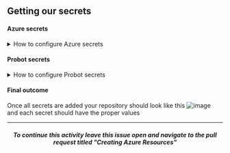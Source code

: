 ## Getting our secrets

#### Azure secrets

<details><summary>How to configure Azure secrets</summary>

1. In your terminal, run:
   ```
   az login
   ```
1. When prompted enter your Azure credentials
1. This command will return an object similar to that depicted below. Copy the value of the `id:` field to a safe place. We will later store it as a repository secret named `AZURE_SUBSCRIPTION_ID`.
   ```
   [
   {
   "cloudName": "AzureCloud",
   "id": "f****a09-****-4d1c-98**-f**********c", # <-- Copy this id field
   "isDefault": true,
   "name": "the-name-of-the-subscription-you-created-earlier",
   "state": "Enabled",
   "tenantId": "********-a**c-44**-**25-62*******61",
   "user": {
       "name": "mdavis******@*********.com",
       "type": "user"
       }
   }
   ]
   ```
1. Next we will create the service principle, which is will allow us to manage resources in your subscription. Run this command in your terminal:

```
az ad sp create-for-rbac --name "GitHub-Actions" --role contributor \
                        --scopes /subscriptions/{subscription-id} \
                        --sdk-auth

# Replace {subscription-id} with the id you copied to use as AZURE_SUBSCRIPTION_ID.
```

> **The \ character works as a line break on Unix based systems. If you are on a Windows based system the \ character will cause this command to fail. Place this command on a single line if you are using Windows.**

1. The above command will respond with an object similar to the one shown below. Copy the entire objects contents to a safe place. We will later store it as a repository secret named `AZURE_CREDENTIALS`
   ```
   {
   "clientId": "<GUID>",
   "clientSecret": "<GUID>",
   "subscriptionId": "<GUID>",
   "tenantId": "<GUID>",
   (...)
   }
   ```
1. Time to add these secrets to the repository! [Navigate to this repository's secrets]({{repoUrl}}/settings/secrets) in the Settings tab.
1. Click **New secret**
1. Name your new secret **AZURE_SUBSCRIPTION_ID** and paste the value from the `id:` field from the result of step 2.
1. Click **Add secret**.
1. Repeat this process for **AZURE_CREDENTIALS** and paste the entire contents from the terminal command you ran in step 4.
</details>

#### Probot secrets

<details><summary>How to configure Probot secrets</summary>

Like Azure, our Probot app has some sensitive data that we need to configure as a secret.

1. Time to add these secrets to the repository! [Navigate to this repository's secrets]({{repoUrl}}/settings/secrets) in the Settings tab.
1. Click **New secret**
1. Name your new secret **PROBOT_APP_ID** and paste the value from the [app settings page](https://github.com/settings/apps) of the Probot app you created.
1. Click **Add secret**.
1. Repeat this process for **PROBOT_WEBHOOK_SECRET** using the webhook secret you generated when you first created the app.
1. Lastly, create a **PROBOT_APP_PRI_KEY** secret with the contents of the private key you downloaded after creating the application.
   > **Note: The private key needs to be stored with \n characters so that Azure can understand it. Notice the \n characters in this sample key**
   ```
   -----BEGIN RSA PRIVATE KEY-----\n
   ***********CAQEA6rpU1UXM51b2Xr7EaVaS2LxPeXN9u*******************
   ***********************************************2Bt9iyYeKgHV8vgAt
   YxmGbiDJSFPrUzadtnyi1l9CsKfwAtzU7sSF0YxdvvlB3h/V2BvZpN0YT0xfaPK7
   PdRVXoHMbkxQEngxHmM8MGROkeX3UD7r/ngV/rM6a2V8jt2VwlwGRTFAlGaOrcZc
   ZiXGYhr57kzrvkwz9+Rw5P6Ws8KAvnhnpFdxc04MRIMQHvZfUw+VPK0j1+4UGCyp
   ********i1RiSuj9bSHtlOVd*************wIDAQABAoIBAQCDmG9TGkzkLcb2
   GzF2dQji5cAQsQT9sDas3rdoSi7N57RXkuXAN+n+cDKbbJCqGnXKzhFJfzjamWG2
   GwX************X+aw28ioqHgkyN6v1wZewhXDucQcnu5SlFGubEYkhckqrS5ut
   nyzpp9***************************EjO/yQ15uBLGgSEkeSa+Ca9PXzjysnA
   Aoyv/Z7ulWp45cLgKJEh3j+T6KXaDmXi1x/0lv5cbg2xycilRLdznRki0VWI7KK5
   23u+HqsXjqd3E2PRujsZCYzHtS3RRy4NSIduryt9zj+jza/s5jWGB2T76paBipXR
   RF******************S5t+/MUcAHZW8PQ7VPfym1AgFCdq0i1GNrr+JFYV7i5T
   tiAx7NChqAY8b6qCslzgT02zEcPOU00OTSiHNo8qOGs8JFCFCFZdDWnM6ZHGmGuT
   HfKz5c6Q4fQgeKD8ujhcUPGhij4BPQelyxEBCwM1yAX427HnnyQw4WHhAoGBAOza
   onqq0Al5/txqbf********************************V2iPs5ynW1/AMg0mVZ
   ********KdUYt/SBf+WMbxXcbIJvD4YzLfLcclXdl0AiSbcO4DxwiDqS3T/dNzh3
   KcecGReTjZYN5KkRLpKqSfrx79Q+************************************
   nGOhbxo4JoLxTNWiTEuyHaDwJ5u+5UiRuWAuPsz7kJTqEwwF4Z4n+Hrdo3ji83D0
   vJq3+c1/n2e*******************************************871VXxcXLS
   GrUewQ4OkwZ0Tz6zsSK92mECgYEAl/piL1vTSYFiK***********************
   JQU7lD6LorRGHBtHIgyfAJDZOBijaC0X0IdhXgIpWXcW8mj17BEEZn6dkcQ5rd7B
   KQiSxM3+80QNEM0WzTFX+F2s***************************2wzLitMoByEES
   *************8CEsn0M9q4S6rgyKsr1pkzCZDFuJuvEoUJc6oQZN/yGgcDH2hCT
   YHPsJzLHeVd98NEdywC7xmylDyh4i0OznCOWUwSmCCqcPoGk4UDuttWQtY8tK6iT
   1A8lkEE3c33QJRMYAduUPXKzWZ/RjS8BVvsqPuYunAtpRxnfUrhbVA==
   \n-----END RSA PRIVATE KEY-----\n
   ```
   </details>

#### Final outcome

Once all secrets are added your repository should look like this
![image](https://user-images.githubusercontent.com/69262924/89960438-e5f81c80-dbf3-11ea-8594-ae6b78be4b67.png) and each secret should have the proper values

---

<h5 align="center">To continue this activity leave this issue open and navigate to the pull request titled "Creating Azure Resources"</h5>
